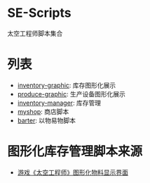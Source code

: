 # SE-Scripts

太空工程师脚本集合

# 列表

- [inventory-graphic](https://github.com/se-scripts/inventory-graphic): 库存图形化展示
- [produce-graphic](https://github.com/se-scripts/produce-graphic): 生产设备图形化展示
- [inventory-manager](https://github.com/se-scripts/inventory-manager): 库存管理
- [myshop](https://github.com/se-scripts/myshop): 商店脚本
- [barter](https://github.com/se-scripts/barter): 以物易物脚本

# 图形化库存管理脚本来源
- [游戏《太空工程师》图形化物料显示界面](https://www.bilibili.com/read/cv27778300/)
